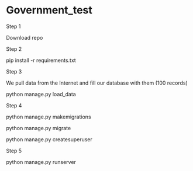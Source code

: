 # Government_test

Step 1

Download repo

Step 2

pip install -r requirements.txt

Step 3

We pull data from the Internet and fill our database with them (100 records)

python manage.py load_data

Step 4

python manage.py makemigrations

python manage.py migrate

python manage.py createsuperuser

Step 5 

python manage.py runserver
